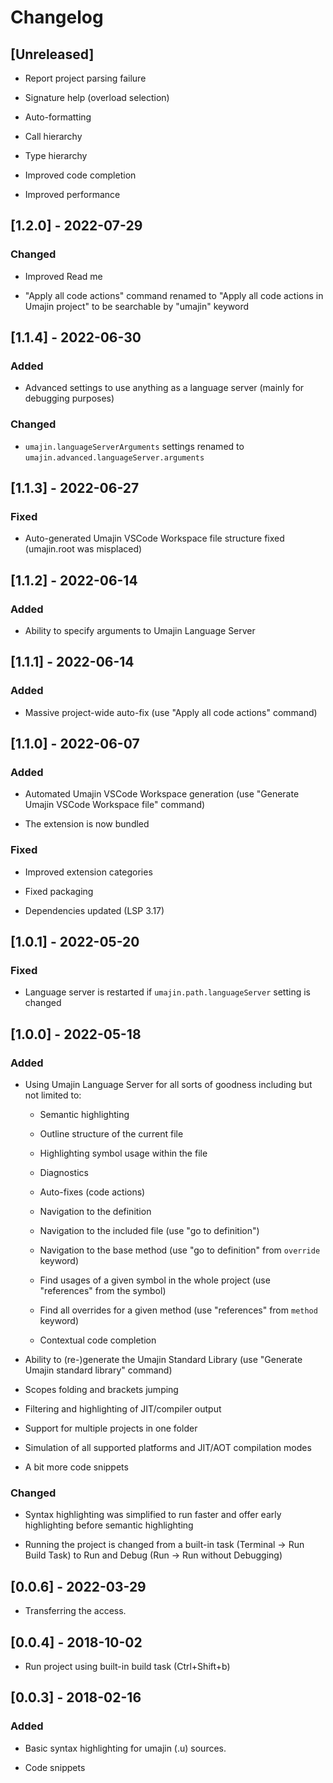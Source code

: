 # Changelog

## [Unreleased]

- Report project parsing failure

- Signature help (overload selection)

- Auto-formatting

- Call hierarchy

- Type hierarchy

- Improved code completion

- Improved performance

## [1.2.0] - 2022-07-29

### Changed

- Improved Read me

- "Apply all code actions" command renamed to "Apply all code actions in Umajin project" to be searchable by "umajin" keyword

## [1.1.4] - 2022-06-30

### Added

- Advanced settings to use anything as a language server (mainly for debugging purposes)

### Changed

- `umajin.languageServerArguments` settings renamed to `umajin.advanced.languageServer.arguments`

## [1.1.3] - 2022-06-27

### Fixed

- Auto-generated Umajin VSCode Workspace file structure fixed (umajin.root was misplaced)

## [1.1.2] - 2022-06-14

### Added

- Ability to specify arguments to Umajin Language Server

## [1.1.1] - 2022-06-14

### Added

- Massive project-wide auto-fix (use "Apply all code actions" command)

## [1.1.0] - 2022-06-07

### Added

- Automated Umajin VSCode Workspace generation (use "Generate Umajin VSCode Workspace file" command)

- The extension is now bundled

### Fixed

- Improved extension categories

- Fixed packaging

- Dependencies updated (LSP 3.17)

## [1.0.1] - 2022-05-20

### Fixed

- Language server is restarted if `umajin.path.languageServer` setting is changed

## [1.0.0] - 2022-05-18

### Added

- Using Umajin Language Server for all sorts of goodness including but not limited to:

  - Semantic highlighting

  - Outline structure of the current file

  - Highlighting symbol usage within the file

  - Diagnostics

  - Auto-fixes (code actions)

  - Navigation to the definition

  - Navigation to the included file (use "go to definition")

  - Navigation to the base method (use "go to definition" from `override` keyword)

  - Find usages of a given symbol in the whole project (use "references" from the symbol)

  - Find all overrides for a given method (use "references" from `method` keyword)

  - Contextual code completion

- Ability to (re-)generate the Umajin Standard Library (use "Generate Umajin standard library" command)

- Scopes folding and brackets jumping

- Filtering and highlighting of JIT/compiler output

- Support for multiple projects in one folder

- Simulation of all supported platforms and JIT/AOT compilation modes

- A bit more code snippets

### Changed

- Syntax highlighting was simplified to run faster and offer early highlighting before semantic highlighting

- Running the project is changed from a built-in task (Terminal -> Run Build Task) to Run and Debug (Run -> Run without Debugging)

## [0.0.6] - 2022-03-29

- Transferring the access.

## [0.0.4] - 2018-10-02

- Run project using built-in build task (Ctrl+Shift+b)

## [0.0.3] - 2018-02-16

### Added

- Basic syntax highlighting for umajin (.u) sources.

- Code snippets
